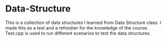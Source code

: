# Data-Structure

This is a collection of data structures I learned from Data Structure class. I made this as a test and a refresher for the knowledge of the course. Test.cpp is used to run different scenarios to test the data structures.
